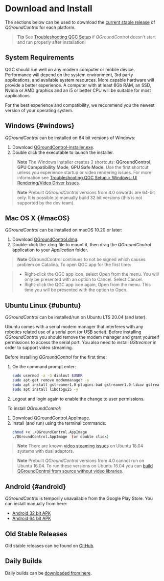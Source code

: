 # Download and Install

The sections below can be used to download the [current stable release](../releases/release_notes.md) of *QGroundControl* for each platform.

> **Tip** See [Troubleshooting QGC Setup](../troubleshooting/qgc_setup.md) if *QGroundControl* doesn't start and run properly after installation!

## System Requirements

QGC should run well on any modern computer or mobile device. Performance will depend on the system environment, 3rd party applications, and available system resources.
More capable hardware will provide a better experience. 
A computer with at least 8Gb RAM, an SSD, Nvidia or AMD graphics and an i5 or better CPU will be suitable for most applications.

For the best experience and compatibility, we recommend you the newest version of your operating system.

## Windows {#windows}

*QGroundControl* can be installed on 64 bit versions of Windows:

1. Download [QGroundControl-installer.exe](https://d176tv9ibo4jno.cloudfront.net/latest/QGroundControl-installer.exe).
1. Double click the executable to launch the installer.

> **Note** The Windows installer creates 3 shortcuts: **QGroundControl**, **GPU Compatibility Mode**, **GPU Safe Mode**. 
  Use the first shortcut unless you experience startup or video rendering issues. 
  For more information see [Troubleshooting QGC Setup > Windows: UI Rendering/Video Driver Issues](../troubleshooting/qgc_setup.md#opengl_troubleshooting).
  
<span></span>
> **Note** Prebuilt *QGroundControl* versions from 4.0 onwards are 64-bit only.
  It is possible to manually build 32 bit versions (this is not supported by the dev team).

## Mac OS X {#macOS}

*QGroundControl* can be installed on macOS 10.20 or later: 

1. Download [QGroundControl.dmg](https://d176tv9ibo4jno.cloudfront.net/latest/QGroundControl.dmg).
1. Double-click the .dmg file to mount it, then drag the *QGroundControl* application to your *Application* folder.

  > **Note** QGroundControl continues to not be signed which causes problem on Catalina. To open QGC app for the first time:

  > *   Right-click the QGC app icon, select Open from the menu. You will only be presented with an option to Cancel. Select Cancel.
  > *   Right-click the QGC app icon again, Open from the menu. This time you will be presented with the option to Open.

  
## Ubuntu Linux {#ubuntu}

*QGroundControl* can be installed/run on Ubuntu LTS 20.04 (and later).

Ubuntu comes with a serial modem manager that interferes with any robotics related use of a serial port (or USB serial).
Before installing *QGroundControl* you should remove the modem manager and grant yourself permissions to access the serial port.
You also need to install *GStreamer* in order to support video streaming.

Before installing *QGroundControl* for the first time:
1. On the command prompt enter:
   ```sh
   sudo usermod -a -G dialout $USER
   sudo apt-get remove modemmanager -y
   sudo apt install gstreamer1.0-plugins-bad gstreamer1.0-libav gstreamer1.0-gl -y
   sudo apt install libqt5gui5 -y
   ```
   <!-- Note, remove install of libqt5gui5 https://github.com/mavlink/qgroundcontrol/issues/10176 fixed -->
1. Logout and login again to enable the change to user permissions.

&nbsp;
To install *QGroundControl*:
1. Download [QGroundControl.AppImage](https://d176tv9ibo4jno.cloudfront.net/latest/QGroundControl.AppImage).
1. Install (and run) using the terminal commands:
   ```sh
   chmod +x ./QGroundControl.AppImage
   ./QGroundControl.AppImage  (or double click)
   ```

> **Note** There are known [video steaming issues](../troubleshooting/qgc_setup.md#dual_vga) on Ubuntu 18.04 systems with dual adaptors.

<span></span>
> **Note** Prebuilt *QGroundControl* versions from 4.0 cannot run on Ubuntu 16.04.
  To run these versions on Ubuntu 16.04 you can [build QGroundControl from source without video libraries](https://dev.qgroundcontrol.com/en/getting_started/).


## Android {#android}

*QGroundControl* is temporily unavailable from the Google Play Store. You can install manually from here:

* [Android 32 bit APK](https://qgroundcontrol.s3-us-west-2.amazonaws.com/latest/QGroundControl32.apk)
* [Android 64 bit APK](https://qgroundcontrol.s3-us-west-2.amazonaws.com/latest/QGroundControl64.apk)

## Old Stable Releases

Old stable releases can be found on <a href="https://github.com/mavlink/qgroundcontrol/releases/" target="_blank">GitHub</a>. 


## Daily Builds

Daily builds can be [downloaded from here](../releases/daily_builds.md).
